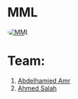 # MML
<a href="https://www.facebook.com" target="_blank"><img src="https://www.mmlcapital.com/media/home/mml-home-logo-v2.jpg" alt="MML" style="border-radius: 50%;"></a>
# Team:
1. <a href="https://github.com/Hamiedamr/"> Abdelhamied Amr </a>
2. <a href="https://github.com/Ahmed-Salah6011"> Ahmed Salah </a>
